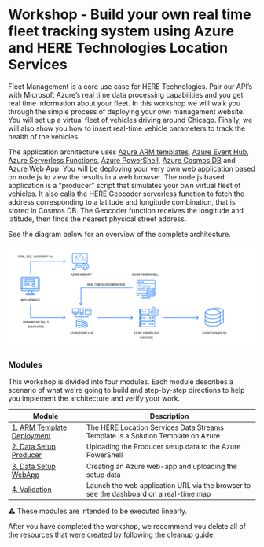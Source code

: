 # Workshop - Build your own real time fleet tracking system using Azure and HERE Technologies Location Services

Fleet Management is a core use case for HERE Technologies. Pair our API’s with Microsoft Azure’s real time data processing capabilities and you get real time information about your fleet.  In this workshop we will walk you through the simple process of deploying your own management website. You will set up a virtual fleet of vehicles driving around Chicago. Finally, we will also show you how to insert real-time vehicle parameters to track the health of the vehicles.

The application architecture uses [Azure ARM templates](https://docs.microsoft.com/en-us/azure/azure-resource-manager/resource-manager-quickstart-create-templates-use-the-portal), [Azure Event Hub](https://docs.microsoft.com/en-us/azure/event-hubs/), [Azure Serverless Functions](https://azure.microsoft.com/en-in/services/functions/), [Azure PowerShell](https://docs.microsoft.com/en-us/powershell/azure/overview?view=azps-1.8.0), [Azure Cosmos DB](https://azure.microsoft.com/en-in/services/cosmos-db/) and [Azure Web App](https://azure.microsoft.com/en-in/services/app-service/web). You will be deploying your very own web application based on node.js to view the results in a web browser. The node.js based application is a “producer” script that simulates your own virtual fleet of vehicles. It also calls the HERE Geocoder serverless function to fetch the address corresponding to a latitude and longitude combination, that is stored in Cosmos DB. The Geocoder function receives the longitude and latitude, then finds the nearest physical street address.

See the diagram below for an overview of the complete architecture.

  ![Architecture Diagram](Images/architecture.png)

### Modules

This workshop is divided into four modules. Each module describes a scenario of what we're going to build and step-by-step directions to help you implement the architecture and verify your work.

| Module        | Description |
|---------------|-------------|
| [1. ARM Template Deployment][ARM Template Deploy] | The HERE Location Services Data Streams Template is a Solution Template on Azure  |
| [2. Data Setup Producer][Data_Setup_Producer] | Uploading the Producer setup data to the Azure PowerShell  |
| [3. Data Setup WebApp][Data_Setup_WebApp] | Creating an Azure web-app and uploading the setup data  |
| [4. Validation][Validation] | Launch the web application URL via the browser to see the dashboard on a real-time map  |




:warning: These modules are intended to be executed linearly.

After you have completed the workshop, we recommend you delete all of the resources that were created by following the [cleanup guide][cleanup].




[ARM Template Deploy]:1_ARM_Template_Deploy/
[Data_Setup_Producer]:2_Data_Setup_Producer/
[Data_Setup_WebApp]:3_Data_Setup_WebApp/
[Validation]:4_Validation/
[cleanup]: 5_CleanUp/
